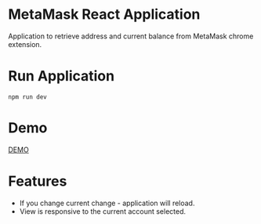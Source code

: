 # MetaMask React Application
Application to retrieve address and current balance from MetaMask chrome extension.

# Run Application
```
npm run dev
```

# Demo
[DEMO](https://keeeparis.github.io/portfolio-4)

# Features
- If you change current change - application will reload.
- View is responsive to the current account selected.